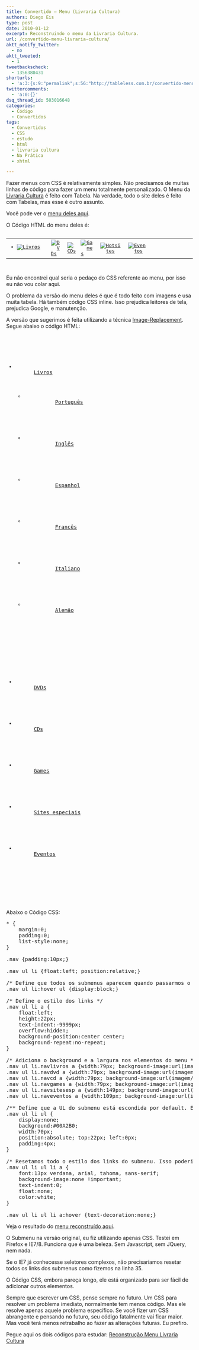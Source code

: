 ```yaml
---
title: Convertido – Menu (Livraria Cultura)
authors: Diego Eis
type: post
date: 2010-01-12
excerpt: Reconstruindo o menu da Livraria Cultura.
url: /convertido-menu-livraria-cultura/
aktt_notify_twitter:
  - no
aktt_tweeted:
  - 1
tweetbackscheck:
  - 1356380431
shorturls:
  - 'a:3:{s:9:"permalink";s:56:"http://tableless.com.br/convertido-menu-livraria-cultura";s:7:"tinyurl";s:26:"http://tinyurl.com/3kaoclj";s:4:"isgd";s:19:"http://is.gd/yGTags";}'
twittercomments:
  - 'a:0:{}'
dsq_thread_id: 503016648
categories:
  - Código
  - Convertidos
tags:
  - Convertidos
  - CSS
  - estudo
  - html
  - livraria cultura
  - Na Prática
  - xhtml

---
```

Fazer menus com CSS é relativamente simples. Não precisamos de muitas linhas de código para fazer um menu totalmente personalizado. O Menu da [Livraria Cultura][1] é feito com Tabela. Na verdade, todo o site deles é feito com Tabelas, mas esse é outro assunto.

Você pode ver o [menu deles aqui][2].

O Código HTML do menu deles é:

<pre lang="html" line="1"><table border="0" cellpadding="0" cellspacing="0" width="100%">
  <tr>
    <td>
      <ul id="jsddm">
        <li id="mainmenu-livro" style="height: 22px; width: 79px;">
          <a href="/scripts/cultura/index.asp?sid=89120138612112390515516911&k5=2FEC93B&uid="><img src="imagem/_topo/abas/novo_livros.gif" alt="Livros" border="0" /></a>
          			<ul id="mainmenu-livro-sub" style="padding: 5px; background: rgb(11, 161, 176) none repeat scroll 0% 0%; -moz-background-clip: border; -moz-background-origin: padding; -moz-background-inline-policy: continuous; position: absolute; width: 69px; z-index: 350; margin-top: -2px; list-style-type: inherit; list-style-image: inherit; list-style-position: inherit; visibility: hidden;">
            <li>
              <a style="color: rgb(255, 255, 255);" href="/scripts/cultura/index.asp?lingua=POR&sid=89120138612112390515516911&k5=2FEC93B&uid=">Português</a>
              <a style="color: rgb(255, 255, 255);" href="/scripts/cultura/index.asp?lingua=ING&sid=89120138612112390515516911&k5=2FEC93B&uid=">Inglês</a>
              <a style="color: rgb(255, 255, 255);" href="/scripts/cultura/index.asp?lingua=ESP&sid=89120138612112390515516911&k5=2FEC93B&uid=">Espanhol</a>
            </li>
            <li>
              <a style="color: rgb(255, 255, 255);" href="/scripts/cultura/index.asp?lingua=FRA&sid=89120138612112390515516911&k5=2FEC93B&uid=">Francês</a>
            </li>
            <li>
              <a style="color: rgb(255, 255, 255);" href="/scripts/cultura/index.asp?lingua=ITA&sid=89120138612112390515516911&k5=2FEC93B&uid=">Italiano</a>
            </li>
            <li>
              <a style="color: rgb(255, 255, 255);" href="/scripts/cultura/index.asp?lingua=ALE&sid=89120138612112390515516911&k5=2FEC93B&uid=">Alemão</a>
              
              
            </li>
            			
          </ul>
          		
        </li>
        	
      </ul>
      		
    </td>
    	
    
    <td>
      <a href="/scripts/videos/index.asp?sid=89120138612112390515516911&k5=2FEC93B&uid="><img src="imagem/_topo/abas/b_dvds2.gif" alt="DVDs" border="0" /></a>
    </td>
    	
    
    <td>
      <a href="/scripts/musica/index.asp?sid=89120138612112390515516911&k5=2FEC93B&uid="><img src="imagem/_topo/abas/b_cds2.gif" alt="CDs" border="0" /></a>
    </td>
    	
    
    <td>
      <a href="/scripts/games/index.asp?sid=89120138612112390515516911&k5=2FEC93B&uid="><img src="imagem/_topo/abas/b_games2.gif" alt="Games" border="0" /></a>
    </td>
                                   
    
    <td>
      <a href="/scripts/hotsites/index.asp?sid=89120138612112390515516911&k5=2FEC93B&uid="><img src="imagem/_topo/abas/novo_sitesesp.gif" alt="Hotsites" border="0" /></a>
    </td>
    
    	
    
    <td>
      <a href="/scripts/eventos/index.asp?sid=89120138612112390515516911&k5=2FEC93B&uid="><img src="imagem/_topo/abas/novo_eventos.gif" alt="Eventos" border="0" /></a>
    </td>
    	
    
    <td width="100%">
      
    </td>
    
  </tr>
  
</table>
</pre>

Eu não encontrei qual seria o pedaço do CSS referente ao menu, por isso eu não vou colar aqui.

O problema da versão do menu deles é que é todo feito com imagens e usa muita tabela. Há também código CSS inline. Isso prejudica leitores de tela, prejudica Google, e manutenção.
  
A versão que sugerimos é feita utilizando a técnica [Image-Replacement][3]. Segue abaixo o código HTML:

<pre lang="html" line="1"><div class="nav">
  <ul>
    <li class="navlivros">
      <a href="#">Livros</a>
      			<ul>
        <li>
          <a href="#">Português</a>
        </li>
        				
        
        <li>
          <a href="#">Inglês</a>
        </li>
        				
        
        <li>
          <a href="#">Espanhol</a>
        </li>
        				
        
        <li>
          <a href="#">Francês</a>
        </li>
        				
        
        <li>
          <a href="#">Italiano</a>
        </li>
        				
        
        <li>
          <a href="#">Alemão</a>
        </li>
        			
      </ul>
      		
    </li>
    		
    
    <li class="navdvd">
      <a href="#">DVDs</a>
    </li>
    		
    
    <li class="navcd">
      <a href="#">CDs</a>
    </li>
    		
    
    <li class="navgames">
      <a href="#">Games</a>
    </li>
    		
    
    <li class="navsitesesp">
      <a href="#">Sites especiais</a>
    </li>
    		
    
    <li class="naveventos">
      <a href="#">Eventos</a>
    </li>
    	
  </ul>
  
</div>
</pre>

Abaixo o Código CSS:

<pre lang="CSS" line="1">* {
	margin:0;
	padding:0;
	list-style:none;
}

.nav {padding:10px;}

.nav ul li {float:left; position:relative;}

/* Define que todos os submenus aparecem quando passarmos o mouse no LI "pai" */
.nav ul li:hover ul {display:block;}

/* Define o estilo dos links */
.nav ul li a {
	float:left;
	height:22px;
	text-indent:-9999px;
	overflow:hidden;
	background-position:center center;
	background-repeat:no-repeat;
}

/* Adiciona o background e a largura nos elementos do menu */
.nav ul li.navlivros a {width:79px; background-image:url(imagem/_topo/abas/novo_livros.gif);}
.nav ul li.navdvd a {width:79px; background-image:url(imagem/_topo/abas/b_dvds2.gif);}
.nav ul li.navcd a {width:79px; background-image:url(imagem/_topo/abas/b_cds2.gif);}
.nav ul li.navgames a {width:79px; background-image:url(imagem/_topo/abas/b_games2.gif);}
.nav ul li.navsitesesp a {width:149px; background-image:url(imagem/_topo/abas/novo_sitesesp.gif);}
.nav ul li.naveventos a {width:109px; background-image:url(imagem/_topo/abas/novo_eventos.gif);}

/** Define que a UL do submenu está escondida por default. E define o visual do submenu */
.nav ul li ul {
	display:none;
	background:#00A2B0;
	width:70px;
	position:absolute; top:22px; left:0px;
	padding:4px;
}

/* Resetamos todo o estilo dos links do submenu. Isso poderia ser evitado se o IE7 conhecesse seletores complexos ou com JQuery */
.nav ul li ul li a {
	font:13px verdana, arial, tahoma, sans-serif;
	background-image:none !important;
	text-indent:0;
	float:none;
	color:white;
}

.nav ul li ul li a:hover {text-decoration:none;}
</pre>

Veja o resultado do [menu reconstruído aqui][4].

O Submenu na versão original, eu fiz utilizando apenas CSS. Testei em Firefox e IE7/8. Funciona que é uma beleza. Sem Javascript, sem JQuery, nem nada.
  
Se o IE7 já conhecesse seletores complexos, não precisaríamos resetar todos os links dos submenus como fizemos na linha 35.
  
O Código CSS, embora pareça longo, ele está organizado para ser fácil de adicionar outros elementos. 

Sempre que escrever um CSS, pense sempre no futuro. Um CSS para resolver um problema imediato, normalmente tem menos código. Mas ele resolve apenas aquele problema específico. Se você fizer um CSS abrangente e pensando no futuro, seu código fatalmente vai ficar maior. Mas você terá menos retrabalho ao fazer as alterações futuras. Eu prefiro.

Pegue aqui os dois códigos para estudar: [Reconstrução Menu Livraria Cultura][5]

 [1]: http://www.livrariacultura.com.br/
 [2]: http://tableless.com.br/convertidos/livraria-cultura/menu/original/
 [3]: http://tableless.com.br/image-replacement-x-imagens
 [4]: http://tableless.com.br/convertidos/livraria-cultura/menu/correto/
 [5]: https://raw.githubusercontent.com/diegoeis/tableless-static-images/master/2010/01/livraria-cultura.zip